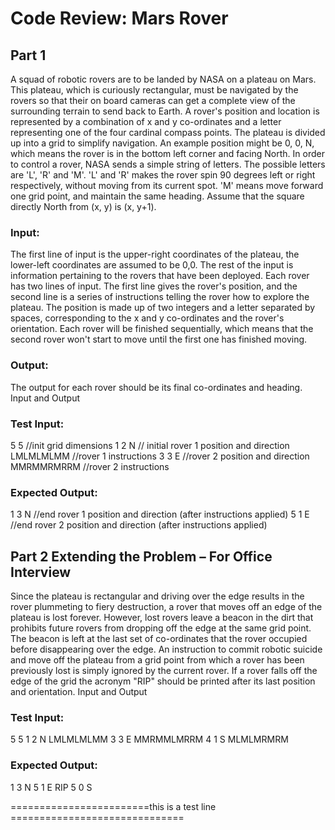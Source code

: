 Code Review: Mars Rover
=======================
Part 1
------
A squad of robotic rovers are to be landed by NASA on a plateau on Mars. This plateau, which is curiously rectangular,
must be navigated by the rovers so that their on board cameras can get a complete view of the surrounding terrain to send back to Earth.
A rover's position and location is represented by a combination of x and y co-ordinates and a letter representing one of the four cardinal compass points.
The plateau is divided up into a grid to simplify navigation. An example position might be 0, 0, N, which means the rover is in the bottom left corner and facing North.
In order to control a rover, NASA sends a simple string of letters.
The possible letters are 'L', 'R' and 'M'. 'L' and 'R' makes the rover spin 90 degrees left or right respectively, without moving from its current spot.
 'M' means move forward one grid point, and maintain the same heading.
Assume that the square directly North from (x, y) is (x, y+1).

### Input:
The first line of input is the upper-right coordinates of the plateau, the lower-left coordinates are assumed to be 0,0.
The rest of the input is information pertaining to the rovers that have been deployed. Each rover has two lines of input.
 The first line gives the rover's position, and the second line is a series of instructions telling the rover how to explore the plateau.
The position is made up of two integers and a letter separated by spaces, corresponding to the x and y co-ordinates and the rover's orientation.
Each rover will be finished sequentially, which means that the second rover won't start to move until the first one has finished moving.

### Output:
The output for each rover should be its final co-ordinates and heading.
Input and Output

### Test Input:
5 5 //init grid dimensions
1 2 N // initial rover 1 position and direction
LMLMLMLMM //rover 1 instructions
3 3 E //rover 2 position and direction
MMRMMRMRRM //rover 2 instructions
### Expected Output:
1 3 N //end rover 1 position and direction (after instructions applied)
5 1 E //end rover 2 position and direction (after instructions applied)


Part 2 Extending the Problem – For Office Interview
---------------------------------------------------
Since the plateau is rectangular and driving over the edge results in the rover plummeting to fiery destruction, a rover that moves off an edge of the plateau is lost forever. However, lost rovers leave a beacon in the dirt that prohibits future rovers from dropping off the edge at the same grid point.
The beacon is left at the last set of co-ordinates that the rover occupied before disappearing over the edge. An instruction to commit robotic suicide and move off the plateau from a grid point from which a rover has been previously lost is simply ignored by the current rover.
If a rover falls off the edge of the grid the acronym "RIP" should be printed after its last position and orientation.
Input and Output

### Test Input:
5 5
1 2 N
LMLMLMLMM
3 3 E
MMRMMLMRRM
4 1 S
MLMLMRMRM
### Expected Output:
1 3 N
5 1 E RIP
5 0 S

========================this is a test line ==============================
